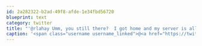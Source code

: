 ```yaml
---
id: 2a282322-b2ad-49f8-afde-1e34fbd56720
blueprint: text
category: twitter
title: "'@rlahay Umm, you still there?  I got home and my server is all kerfuffled. Not sure if I feel like rebuilding right now."
caption: '<span class="username username_linked">@<a href="https://twitter.com/rlahay" title="Ryan Lahay">rlahay</a></span> Umm, you still there?  I got home and my server is all kerfuffled. Not sure if I feel like rebuilding right now.'
---
```

